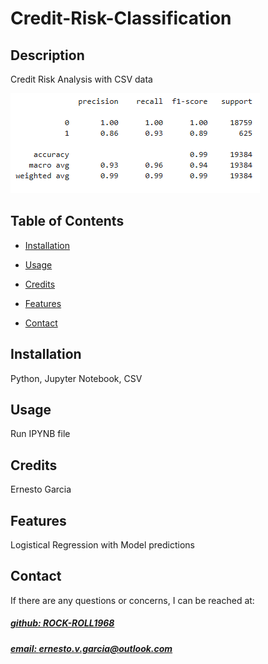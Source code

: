# Credit-Risk-Classification




## Description
Credit Risk Analysis with CSV data

![app_image](Accuracy_Scores.png)

## Table of Contents
- [Installation](#installation)
- [Usage](#usage)
- [Credits](#credits)

- [Features](#features)

- [Contact](#contact)

## Installation
Python, Jupyter Notebook, CSV

## Usage
Run IPYNB file

## Credits
Ernesto Garcia



## Features
Logistical Regression with Model predictions



## Contact
If there are any questions or concerns, I can be reached at:
##### [github: ROCK-ROLL1968](https://github.com/ROCK-ROLL1968)
##### [email: ernesto.v.garcia@outlook.com](mailto:ernesto.v.garcia@outlook.com)

